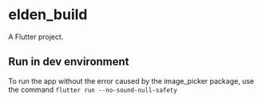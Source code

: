 # elden_build

A Flutter project.

## Run in dev environment

To run the app without the error caused by the image_picker package, use the command `flutter run --no-sound-null-safety`

